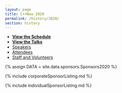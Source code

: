 ```yaml
---
layout: page
title: C++Now 2020
permalink: /history/2020/
section: history
---
```



* **[View the Schedule](/history/2020/schedule/)**
* **[View the Talks](/history/2020/talks/)**
* [Speakers](https://cppnow2020.sched.com/directory/speakers)
* [Attendees](https://cppnow2020.sched.com/directory/attendees)
* [Staff and Volunteers](https://cppnow2020.sched.com/directory/artists)



{% assign DATA = site.data.sponsors.Sponsors2020 %}

{% include corporateSponsorListing.md %}

{% include individualSponsorListing.md %}
